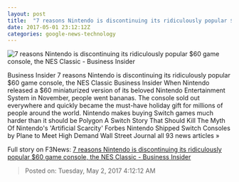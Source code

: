 ```yaml
---
layout: post
title:  "7 reasons Nintendo is discontinuing its ridiculously popular $60 game console, the NES Classic - Business Insider"
date: 2017-05-01 23:12:12Z
categories: google-news-technology
---
```


![7 reasons Nintendo is discontinuing its ridiculously popular $60 game console, the NES Classic - Business Insider](http://static5.businessinsider.com/image/590741082f6ae4ae108b4b98-1190-625/7-reasons-nintendo-is-discontinuing-its-ridiculously-popular-60-game-console-the-nes-classic.jpg)

Business Insider 7 reasons Nintendo is discontinuing its ridiculously popular $60 game console, the NES Classic Business Insider When Nintendo released a $60 miniaturized version of its beloved Nintendo Entertainment System in November, people went bananas. The console sold out everywhere and quickly became the must-have holiday gift for millions of people around the world. Nintendo makes buying Switch games much harder than it should be Polygon A Switch Story That Should Kill The Myth Of Nintendo's 'Artificial Scarcity' Forbes Nintendo Shipped Switch Consoles by Plane to Meet High Demand Wall Street Journal all 93 news articles »


Full story on F3News: [7 reasons Nintendo is discontinuing its ridiculously popular $60 game console, the NES Classic - Business Insider](http://www.f3nws.com/n/uYCr2G)

> Posted on: Tuesday, May 2, 2017 4:12:12 AM
